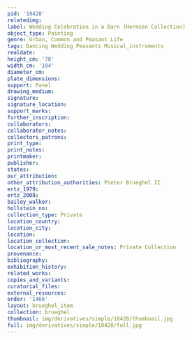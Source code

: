 ```yaml
---
pid: '18428'
relatedimg: 
label: Wedding Celebration in a Barn (Hermsen Collection)
object_type: Painting
genre: Urban, Common and Peasant Life
tags: Dancing Wedding Peasants Musical_instruments
realdate: 
height_cm: '78'
width_cm: '104'
diameter_cm: 
plate_dimensions: 
support: Panel
drawing_medium: 
signature: 
signature_location: 
support_marks: 
further_inscription: 
collaborators: 
collaborator_notes: 
collectors_patrons: 
print_type: 
print_notes: 
printmaker: 
publisher: 
states: 
our_attribution: 
other_attribution_authorities: Pieter Brueghel II
ertz_1979: 
ertz_2008: 
bailey_walker: 
hollstein_no: 
collection_type: Private
location_country: 
location_city: 
location: 
location_collection: 
location_or_most_recent_sale_notes: Private Collection
provenance: 
bibliography: 
exhibition_history: 
related_works: 
copies_and_variants: 
curatorial_files: 
external_resources: 
order: '1466'
layout: brueghel_item
collection: brueghel
thumbnail: img/derivatives/simple/18428/thumbnail.jpg
full: img/derivatives/simple/18428/full.jpg
---
```

